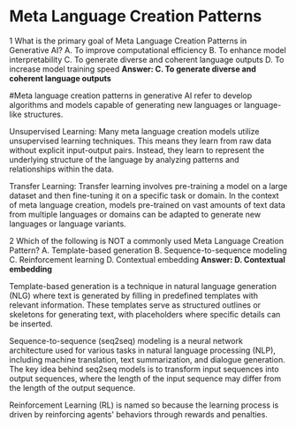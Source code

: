 # Meta Language Creation Patterns
1 What is the primary goal of Meta Language Creation Patterns in Generative AI?
A. To improve computational efficiency
B. To enhance model interpretability
C. To generate diverse and coherent language outputs
D. To increase model training speed
**Answer: C. To generate diverse and coherent language outputs**

#Meta language creation patterns in generative AI refer to 
develop algorithms and models capable of generating new languages or language-like structures. 

Unsupervised Learning: Many meta language creation models utilize unsupervised learning techniques. 
This means they learn from raw data without explicit input-output pairs.
Instead, they learn to represent the underlying structure of the language by analyzing patterns and relationships within the data.

Transfer Learning: Transfer learning involves pre-training a model on a large dataset and then fine-tuning it on a specific task or domain.
In the context of meta language creation,
models pre-trained on vast amounts of text data from multiple languages or domains can be adapted to generate new languages or language variants.

2 Which of the following is NOT a commonly used Meta Language Creation Pattern?
A. Template-based generation
B. Sequence-to-sequence modeling
C. Reinforcement learning
D. Contextual embedding
**Answer: D. Contextual embedding**

Template-based generation is a technique in natural language generation (NLG) where text is generated by filling in predefined templates
with relevant information. These templates serve as structured outlines or skeletons for generating text,
with placeholders where specific details can be inserted.

Sequence-to-sequence (seq2seq) modeling is a neural network architecture used for various tasks in natural language processing (NLP),
including machine translation, text summarization, and dialogue generation. The key idea behind seq2seq models is to transform input 
sequences into output sequences, where the length of the input sequence may differ from the length of the output sequence.

Reinforcement Learning (RL) is named so because the learning process is driven by reinforcing agents' behaviors through rewards and penalties.

